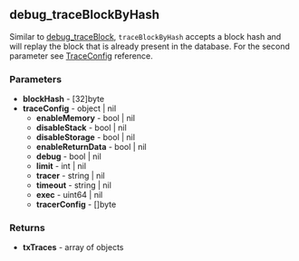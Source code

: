 ## debug_traceBlockByHash
Similar to [debug_traceBlock](../debug_traceBlock), `traceBlockByHash` accepts a block hash and will replay the block that is already present in the database.
For the second parameter see [TraceConfig](../debug_traceTransaction) reference.

### Parameters
- **blockHash** - [32]byte
- **traceConfig** - object | nil
  - **enableMemory** - bool | nil
  - **disableStack** - bool | nil
  - **disableStorage** - bool | nil
  - **enableReturnData** - bool | nil
  - **debug** - bool | nil
  - **limit** - int | nil
  - **tracer** - string | nil
  - **timeout** - string | nil
  - **exec** - uint64 | nil
  - **tracerConfig** - []byte

### Returns
- **txTraces** - array of objects